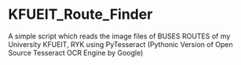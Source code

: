 # KFUEIT_Route_Finder
A simple script which reads the image files of BUSES ROUTES of my University KFUEIT, RYK using PyTesseract (Pythonic Version of Open Source Tesseract OCR Engine by Google)

